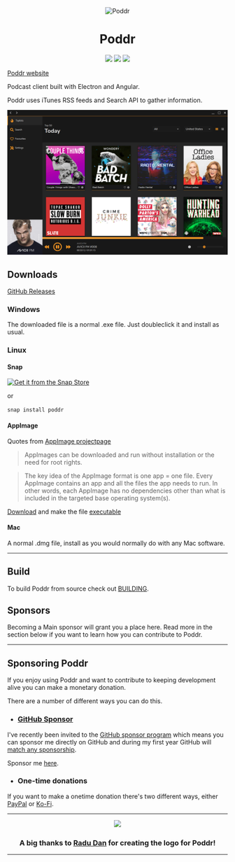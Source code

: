 <div align="center">
    <img src="docs/images/icon.png" alt="Poddr" width="75" height="75">
    <h1>Poddr</h1>
    <img src="https://img.shields.io/github/release/sn8z/poddr.svg?style=flat-square">
    <img src="https://img.shields.io/github/downloads/sn8z/poddr/total.svg?style=flat-square">
    <img src="https://img.shields.io/badge/platforms-Windows%20%2F%20Linux%20%2F%20Mac-brightgreen.svg?style=flat-square">
</div>

[Poddr website](https://sn8z.github.io/Poddr/)
 
Podcast client built with Electron and Angular.
 
Poddr uses iTunes RSS feeds and Search API to gather information.

![Screenshot](docs/images/poddr.png)

## Downloads

[GitHub Releases](https://github.com/Sn8z/Poddr/releases)

### Windows

The downloaded file is a normal .exe file. Just doubleclick it and install as usual.

### Linux

#### Snap

[![Get it from the Snap Store](https://snapcraft.io/static/images/badges/en/snap-store-white.svg)](https://snapcraft.io/poddr)

or

```snap install poddr```

#### AppImage

Quotes from [AppImage projectpage](https://appimage.org)
> AppImages can be downloaded and run without installation or the need for root rights.

> The key idea of the AppImage format is one app = one file. Every AppImage contains an app and all the files the app needs to run. In other words, each AppImage has no dependencies other than what is included in the targeted base operating system(s).

[Download](https://github.com/Sn8z/Poddr/releases) and make the file [executable](https://discourse.appimage.org/t/how-to-make-an-appimage-executable/80)

#### Mac

A normal .dmg file, install as you would normally do with any Mac software.

<hr>

## Build
To build Poddr from source check out [BUILDING](BUILDING.md).

## Sponsors
Becoming a Main sponsor will grant you a place here. Read more in the section below if you want to learn how you can contribute to Poddr.

<hr>

## Sponsoring Poddr

If you enjoy using Poddr and want to contribute to keeping development alive you can make a monetary donation.

There are a number of different ways you can do this.

* ### [GitHub Sponsor](https://github.com/users/Sn8z/sponsorship)
I've recently been invited to the [GitHub sponsor program](https://help.github.com/en/articles/about-github-sponsors) which means you can sponsor me directly on GitHub and during my first year GitHub will [match any sponsorship](https://help.github.com/en/articles/about-github-sponsors#about-the-github-sponsors-matching-fund).

Sponsor me [here](https://github.com/users/Sn8z/sponsorship).

* ### One-time donations
If you want to make a onetime donation there's two different ways, either [PayPal](https://paypal.me/sn8z) or [Ko-Fi](https://ko-fi.com/O5O2ETUW).

<hr>
<div align="center">
<img src="logo/PNG&JPG/Asset 3-8.png" width="80">

### A big thanks to [Radu Dan](https://www.instagram.com/radudangratian/) for creating the logo for Poddr!
</div>
<hr>
